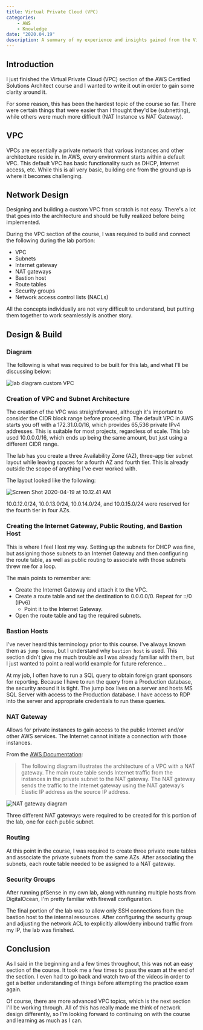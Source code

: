 ```yaml
---
title: Virtual Private Cloud (VPC)
categories:
    - AWS
    - Knowledge
date: "2020.04.19"
description: A summary of my experience and insights gained from the Virtual Private Cloud (VPC) section of the AWS Certified Solutions Architect course.
---
```


<!--markdownlint-disable-->

## Introduction

I just finished the Virtual Private Cloud (VPC) section of the AWS Certified Solutions Architect course and I wanted to write it out in order to gain some clarity around it.

For some reason, this has been the hardest topic of the course so far. There were certain things that were easier than I thought they'd be (subnetting), while others were much more difficult (NAT Instance vs NAT Gateway).

<!-- more -->

## VPC

VPCs are essentially a private network that various instances and other architecture reside in. In AWS, every environment starts within a default VPC. This default VPC has basic functionality such as DHCP, Internet access, etc. While this is all very basic, building one from the ground up is where it becomes challenging.

## Network Design

Designing and building a custom VPC from scratch is not easy. There's a lot that goes into the architecture and should be fully realized before being implemented.

During the VPC section of the course, I was required to build and connect the following during the lab portion:

* VPC
* Subnets
* Internet gateway
* NAT gateways
* Bastion host
* Route tables
* Security groups
* Network access control lists (NACLs)

All the concepts individually are not very difficult to understand, but putting them together to work seamlessly is another story.

## Design & Build

### Diagram

The following is what was required to be built for this lab, and what I'll be discussing below:

<Image src="https://cdn.levine.io/uploads/images/gallery/2022-09//04/lab_diagram_customvpc.png" alt="lab diagram custom VPC" />

### Creation of VPC and Subnet Architecture

The creation of the VPC was straightforward, although it's important to consider the CIDR block range before proceeding. The default VPC in AWS starts you off with a 172.31.0.0/16, which provides 65,536 private IPv4 addresses. This is suitable for most projects, regardless of scale. This lab used 10.0.0.0/16, which ends up being the same amount, but just using a different CIDR range.

The lab has you create a three Availability Zone (AZ), three-app tier subnet layout while leaving spaces for a fourth AZ and fourth tier. This is already outside the scope of anything I've ever worked with.

The layout looked like the following:

<Image src="https://cdn.levine.io/uploads/images/gallery/2022-09//04/Screen-Shot-2020-04-19-at-10.12.41-AM.png" alt="Screen Shot 2020-04-19 at 10.12.41 AM" />

10.0.12.0/24, 10.0.13.0/24, 10.0.14.0/24, and 10.0.15.0/24 were reserved for the fourth tier in four AZs.

### Creating the Internet Gateway, Public Routing, and Bastion Host

This is where I feel I lost my way. Setting up the subnets for DHCP was fine, but assigning those subnets to an Internet Gateway and then configuring the route table, as well as public routing to associate with those subnets threw me for a loop.

The main points to remember are:

* Create the Internet Gateway and attach it to the VPC.
* Create a route table and set the destination to 0.0.0.0/0. Repeat for ::/0 (IPv6)
  * Point it to the Internet Gateway.
* Open the route table and tag the required subnets.

### Bastion Hosts

I've never heard this terminology prior to this course. I've always known them as `jump boxes`, but I understand why `bastion host` is used. This section didn't give me much trouble as I was already familiar with them, but I just wanted to point a real world example for future reference...

At my job, I often have to run a SQL query to obtain foreign grant sponsors for reporting. Because I have to run the query from a Production database, the security around it is tight. The jump box lives on a server and hosts MS SQL Server with access to the Production database. I have access to RDP into the server and appropriate credentials to run these queries.

### NAT Gateway

Allows for private instances to gain access to the public Internet and/or other AWS services. The Internet cannot initiate a connection with those instances.

From the [AWS Documentation](https://docs.aws.amazon.com/vpc/latest/userguide/vpc-nat-gateway.html):

> The following diagram illustrates the architecture of a VPC with a NAT gateway. The main route table sends Internet traffic from the instances in the private subnet to the NAT gateway. The NAT gateway sends the traffic to the Internet gateway using the NAT gateway’s Elastic IP address as the source IP address.

<Image src="https://cdn.levine.io/uploads/images/gallery/2022-09//04/nat-gateway-diagram.png" alt="NAT gateway diagram" />

Three different NAT gateways were required to be created for this portion of the lab, one for each public subnet.

### Routing

At this point in the course, I was required to create three private route tables and associate the private subnets from the same AZs. After associating the subnets, each route table needed to be assigned to a NAT gateway.

### Security Groups

After running pfSense in my own lab, along with running multiple hosts from DigitalOcean, I'm pretty familiar with firewall configuration.

The final portion of the lab was to allow only SSH connections from the bastion host to the internal resources. After configuring the security group and adjusting the network ACL to explicitly allow/deny inbound traffic from my IP, the lab was finished.

## Conclusion

As I said in the beginning and a few times throughout, this was not an easy section of the course. It took me a few times to pass the exam at the end of the section. I even had to go back and watch two of the videos in order to get a better understanding of things before attempting the practice exam again.

Of course, there are more advanced VPC topics, which is the next section I'll be working through. All of this has really made me think of network design differently, so I'm looking forward to continuing on with the course and learning as much as I can.
